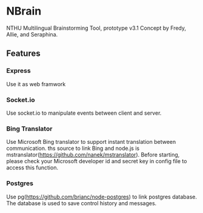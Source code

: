 # NBrain

NTHU Multilingual Brainstorming Tool, prototype v3.1
Concept by Fredy, Allie, and Seraphina.


## Features

### Express

Use it as web framwork


### Socket.io

Use socket.io to manipulate events between client and server. 


### Bing Translator 

Use Microsoft Bing translator to support instant translation between communication. ths source to link Bing and node.js is mstranslator(https://github.com/nanek/mstranslator). Before starting, please check your Microsoft developer id and secret key in config file to access this function.


### Postgres

Use pg(https://github.com/brianc/node-postgres) to link postgres database. The database is used to save control history and messages. 


